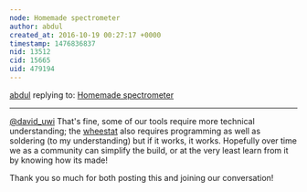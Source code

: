 ```yaml
---
node: Homemade spectrometer
author: abdul
created_at: 2016-10-19 00:27:17 +0000
timestamp: 1476836837
nid: 13512
cid: 15665
uid: 479194
---
```




[abdul](../profile/abdul) replying to: [Homemade spectrometer](../notes/david_uwi/09-30-2016/homemade-spectrometer)

----
[@david_uwi](/profile/david_uwi) That's fine, some of our tools require more technical understanding; the [wheestat](http://publiclab.myshopify.com/products/wheestat-potentiostat) also requires programming as well as soldering (to my understanding) but if it works, it works. Hopefully over time we as a community can simplify the build, or at the very least learn from it by knowing how its made!

Thank you so much for both posting this and joining our conversation!